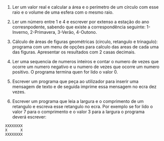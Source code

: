 1. Ler um valor real e calcular a área e o perímetro de um círculo com esse raio e o volume de uma esfera com o mesmo raio.

2. Ler um número entre 1 e 4 e escrever por extenso a estação do ano corresnpodente, sabendo que existe a correspondência seguinte: 1-Inverno, 2-Primavera, 3-Verão, 4-Outono.

3. Cálculo de áreas de figuras geométricas (circulo, retangulo e trinagulo): programa com um menu de opções para calculo das areas de cada uma das figuras. Apresentar os resultados com 2 casas decimais.

4. Ler uma sequencia de numeros inteiros e contar o numero de vezes que ocorre um numero negativo e u numero de vezes que ocorre um numero positivo. O programa termina quen for lido o valor 0.

5. Escrever um programa que peça ao utilizador para inserir uma mensagem de texto e de seguida imprime essa mensagem no ecra dez vezes.

6. Escrever um programa que leia a largura e o comprimento de um retangulo e escreva esse retangulo no ecra. Por exemplo se for lido o valor 7 para o comprimento e o valor 3 para a largura o programa deverá escrever:
```
XXXXXXXX
X      X
XXXXXXXX
```
